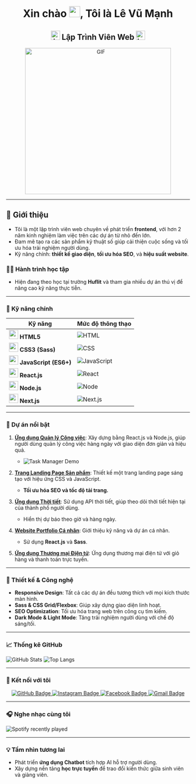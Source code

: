 <h1 align="center">Xin chào <img src="https://raw.githubusercontent.com/rahulbanerjee26/githubProfileReadmeGenerator/main/gifs/wave.gif" width="30px" height="30px" />, Tôi là Lê Vũ Mạnh</h1>

<h2 align="center">
  <img src="https://komarev.com/ghpvc/?username=manhcr7&color=dc143c&style=for-the-badge" alt="Lượt xem trang cá nhân" style="height:25px;">
  Lập Trình Viên Web
  <a href="https://www.instagram.com/manh_chup_anh/">
      <img src="https://img.shields.io/badge/-Instagram-E4405F?style=for-the-badge&logo=instagram&logoColor=white" alt="Instagram Badge" style="height:25px;" />
  </a>
</h2>

<div align="center">
 <img alt="GIF" src="https://i.giphy.com/media/L8K62iTDkzGX6/giphy.gif" width="400px" />
</div>

---

## 🌟 Giới thiệu

- Tôi là một lập trình viên web chuyên về phát triển **frontend**, với hơn 2 năm kinh nghiệm làm việc trên các dự án từ nhỏ đến lớn.
- Đam mê tạo ra các sản phẩm kỹ thuật số giúp cải thiện cuộc sống và tối ưu hóa trải nghiệm người dùng.
- Kỹ năng chính: **thiết kế giao diện**, **tối ưu hóa SEO**, và **hiệu suất website**.

### 👨‍🎓 Hành trình học tập
- Hiện đang theo học tại trường **Huflit** và tham gia nhiều dự án thú vị để nâng cao kỹ năng thực tiễn.

---

### 🔧 Kỹ năng chính

| Kỹ năng             | Mức độ thông thạo |
|---------------------|------------------|
| <img src="https://img.icons8.com/color/48/000000/html-5.png" width="25"/> **HTML5**           | ![HTML](https://img.shields.io/badge/90%25-yellow?style=for-the-badge) |
| <img src="https://img.icons8.com/color/48/000000/css3.png" width="25"/> **CSS3 (Sass)**     | ![CSS](https://img.shields.io/badge/85%25-blue?style=for-the-badge) |
| <img src="https://img.icons8.com/color/48/000000/javascript--v1.png" width="25"/> **JavaScript (ES6+)** | ![JavaScript](https://img.shields.io/badge/80%25-yellow?style=for-the-badge) |
| <img src="https://img.icons8.com/office/48/000000/react.png" width="25"/> **React.js**        | ![React](https://img.shields.io/badge/85%25-blue?style=for-the-badge) |
| <img src="https://img.icons8.com/color/48/000000/nodejs.png" width="25"/> **Node.js**         | ![Node](https://img.shields.io/badge/70%25-green?style=for-the-badge) |
| <img src="https://img.icons8.com/color/48/000000/nextjs.png" width="25"/> **Next.js**         | ![Next.js](https://img.shields.io/badge/60%25-black?style=for-the-badge) |

---

### 🌟 Dự án nổi bật

1. **[Ứng dụng Quản lý Công việc](https://github.com/manhcr7/task-manager)**: Xây dựng bằng React.js và Node.js, giúp người dùng quản lý công việc hàng ngày với giao diện đơn giản và hiệu quả.
   - ![Task Manager Demo](https://img.youtube.com/vi/YOUR_VIDEO_ID/0.jpg)

2. **[Trang Landing Page Sản phẩm](https://github.com/manhcr7/landing-page)**: Thiết kế một trang landing page sáng tạo với hiệu ứng CSS và JavaScript.
   - **Tối ưu hóa SEO và tốc độ tải trang.**

3. **[Ứng dụng Thời tiết](https://github.com/manhcr7/weather-app)**: Sử dụng API thời tiết, giúp theo dõi thời tiết hiện tại của thành phố người dùng.
   - Hiển thị dự báo theo giờ và hàng ngày.

4. **[Website Portfolio Cá nhân](https://github.com/manhcr7/portfolio-website)**: Giới thiệu kỹ năng và dự án cá nhân.
   - Sử dụng **React.js** và **Sass**.

5. **[Ứng dụng Thương mại Điện tử](https://github.com/manhcr7/ecommerce-app)**: Ứng dụng thương mại điện tử với giỏ hàng và thanh toán trực tuyến.

---

### 🎨 Thiết kế & Công nghệ

- **Responsive Design**: Tất cả các dự án đều tương thích với mọi kích thước màn hình.
- **Sass & CSS Grid/Flexbox**: Giúp xây dựng giao diện linh hoạt.
- **SEO Optimization**: Tối ưu hóa trang web trên công cụ tìm kiếm.
- **Dark Mode & Light Mode**: Tăng trải nghiệm người dùng với chế độ sáng/tối.

---

### 📈 Thống kê GitHub

![GitHub Stats](https://github-readme-stats.vercel.app/api?username=manhcr7&show_icons=true&theme=radical)
![Top Langs](https://github-readme-stats.vercel.app/api/top-langs/?username=manhcr7&layout=compact&theme=radical)

---

### 🔗 Kết nối với tôi

<p align="center">
  <a href="https://github.com/manhcr7">
    <img src="https://img.shields.io/badge/GitHub-100000?style=for-the-badge&logo=github&logoColor=white" alt="GitHub Badge" />
  </a>
  <a href="https://www.instagram.com/manh_chup_anh/">
    <img src="https://img.shields.io/badge/Instagram-E4405F?style=for-the-badge&logo=instagram&logoColor=white" alt="Instagram Badge" />
  </a>
  <a href="https://www.facebook.com/nh.ma.756/">
    <img src="https://img.shields.io/badge/Facebook-1877F2?style=for-the-badge&logo=facebook&logoColor=white" alt="Facebook Badge" />
  </a>
  <a href="mailto:manhledeveloper@gmail.com">
    <img src="https://img.shields.io/badge/Gmail-D14836?style=for-the-badge&logo=gmail&logoColor=white" alt="Gmail Badge" />
  </a>
</p>

---


### 🎧 Nghe nhạc cùng tôi

![Spotify recently played](https://spotify-recently-played-readme.vercel.app/api?user=jeffreyca16)

---

### 💡 Tầm nhìn tương lai

- Phát triển **ứng dụng Chatbot** tích hợp AI hỗ trợ người dùng.
- Xây dựng nền tảng **học trực tuyến** để trao đổi kiến thức giữa sinh viên và giảng viên.

